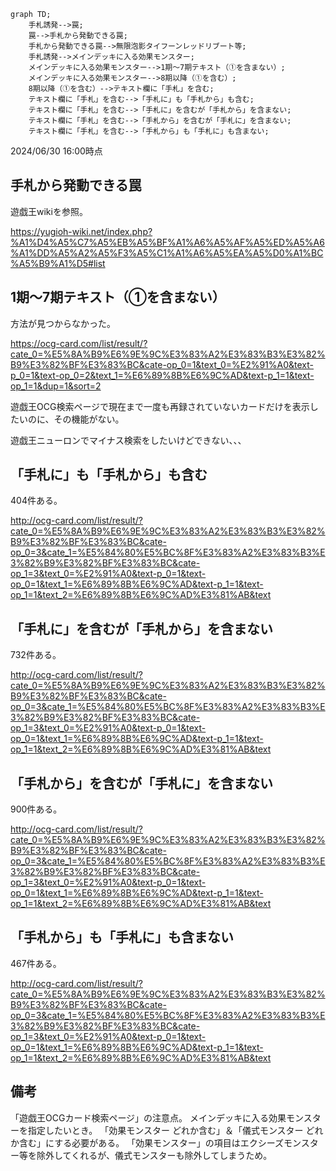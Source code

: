 

```mermaid
graph TD;
    手札誘発-->罠;
    罠-->手札から発動できる罠;
    手札から発動できる罠-->無限泡影タイフーンレッドリブート等;
    手札誘発-->メインデッキに入る効果モンスター;
    メインデッキに入る効果モンスター-->1期〜7期テキスト（①を含まない）;
    メインデッキに入る効果モンスター-->8期以降（①を含む）;
    8期以降（①を含む）-->テキスト欄に「手札」を含む;
    テキスト欄に「手札」を含む-->「手札に」も「手札から」も含む;
    テキスト欄に「手札」を含む-->「手札に」を含むが「手札から」を含まない;
    テキスト欄に「手札」を含む-->「手札から」を含むが「手札に」を含まない;
    テキスト欄に「手札」を含む-->「手札から」も「手札に」も含まない;
```

2024/06/30 16:00時点

## 手札から発動できる罠
遊戯王wikiを参照。

https://yugioh-wiki.net/index.php?%A1%D4%A5%C7%A5%EB%A5%BF%A1%A6%A5%AF%A5%ED%A5%A6%A1%DD%A5%A2%A5%F3%A5%C1%A1%A6%A5%EA%A5%D0%A1%BC%A5%B9%A1%D5#list

## 1期〜7期テキスト（①を含まない）
方法が見つからなかった。

https://ocg-card.com/list/result/?cate_0=%E5%8A%B9%E6%9E%9C%E3%83%A2%E3%83%B3%E3%82%B9%E3%82%BF%E3%83%BC&cate-op_0=1&text_0=%E2%91%A0&text-p_0=1&text-op_0=2&text_1=%E6%89%8B%E6%9C%AD&text-p_1=1&text-op_1=1&dup=1&sort=2

遊戯王OCG検索ページで現在まで一度も再録されていないカードだけを表示したいのに、その機能がない。

遊戯王ニューロンでマイナス検索をしたいけどできない、、、

## 「手札に」も「手札から」も含む
404件ある。

http://ocg-card.com/list/result/?cate_0=%E5%8A%B9%E6%9E%9C%E3%83%A2%E3%83%B3%E3%82%B9%E3%82%BF%E3%83%BC&cate-op_0=3&cate_1=%E5%84%80%E5%BC%8F%E3%83%A2%E3%83%B3%E3%82%B9%E3%82%BF%E3%83%BC&cate-op_1=3&text_0=%E2%91%A0&text-p_0=1&text-op_0=1&text_1=%E6%89%8B%E6%9C%AD&text-p_1=1&text-op_1=1&text_2=%E6%89%8B%E6%9C%AD%E3%81%AB&text

## 「手札に」を含むが「手札から」を含まない
732件ある。

http://ocg-card.com/list/result/?cate_0=%E5%8A%B9%E6%9E%9C%E3%83%A2%E3%83%B3%E3%82%B9%E3%82%BF%E3%83%BC&cate-op_0=3&cate_1=%E5%84%80%E5%BC%8F%E3%83%A2%E3%83%B3%E3%82%B9%E3%82%BF%E3%83%BC&cate-op_1=3&text_0=%E2%91%A0&text-p_0=1&text-op_0=1&text_1=%E6%89%8B%E6%9C%AD&text-p_1=1&text-op_1=1&text_2=%E6%89%8B%E6%9C%AD%E3%81%AB&text

## 「手札から」を含むが「手札に」を含まない
900件ある。

http://ocg-card.com/list/result/?cate_0=%E5%8A%B9%E6%9E%9C%E3%83%A2%E3%83%B3%E3%82%B9%E3%82%BF%E3%83%BC&cate-op_0=3&cate_1=%E5%84%80%E5%BC%8F%E3%83%A2%E3%83%B3%E3%82%B9%E3%82%BF%E3%83%BC&cate-op_1=3&text_0=%E2%91%A0&text-p_0=1&text-op_0=1&text_1=%E6%89%8B%E6%9C%AD&text-p_1=1&text-op_1=1&text_2=%E6%89%8B%E6%9C%AD%E3%81%AB&text

## 「手札から」も「手札に」も含まない
467件ある。

http://ocg-card.com/list/result/?cate_0=%E5%8A%B9%E6%9E%9C%E3%83%A2%E3%83%B3%E3%82%B9%E3%82%BF%E3%83%BC&cate-op_0=3&cate_1=%E5%84%80%E5%BC%8F%E3%83%A2%E3%83%B3%E3%82%B9%E3%82%BF%E3%83%BC&cate-op_1=3&text_0=%E2%91%A0&text-p_0=1&text-op_0=1&text_1=%E6%89%8B%E6%9C%AD&text-p_1=1&text-op_1=1&text_2=%E6%89%8B%E6%9C%AD%E3%81%AB&text

## 備考
「遊戯王OCGカード検索ページ」の注意点。
メインデッキに入る効果モンスターを指定したいとき。
「効果モンスター どれか含む」＆「儀式モンスター どれか含む」にする必要がある。
「効果モンスター」の項目はエクシーズモンスター等を除外してくれるが、儀式モンスターも除外してしまうため。